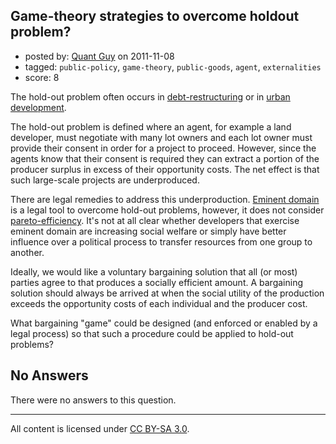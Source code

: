 ## Game-theory strategies to overcome holdout problem?

- posted by: [Quant Guy](https://stackexchange.com/users/-1/501-quant-guy) on 2011-11-08
- tagged: `public-policy`, `game-theory`, `public-goods`, `agent`, `externalities`
- score: 8

The hold-out problem often occurs in [debt-restructuring][1] or in [urban development][2].

The hold-out problem is defined where an agent, for example a land developer, must negotiate with many lot owners and each lot owner must provide their consent in order for a project to proceed. However, since the agents know that their consent is required they can extract a portion of the producer surplus in excess of their opportunity costs. The net effect is that such large-scale projects are underproduced.

There are legal remedies to address this underproduction. [Eminent domain][3] is a legal tool to overcome hold-out problems, however, it does not consider [pareto-efficiency][4]. It's not at all clear whether developers that exercise eminent domain are increasing social welfare or simply have better influence over a political process to transfer resources from one group to another.

Ideally, we would like a voluntary bargaining solution that all (or most) parties agree to that produces a socially efficient amount. A bargaining solution should always be arrived at when the social utility of the production exceeds the opportunity costs of each individual and the producer cost.

What bargaining "game" could be designed (and enforced or enabled by a legal process) so that such a procedure could be applied to hold-out problems?


  [1]: http://en.wikipedia.org/wiki/Holdout_problem
  [2]: http://digitalcommons.uconn.edu/cgi/viewcontent.cgi?article=1151&context=econ_wpapers
  [3]: http://en.wikipedia.org/wiki/Eminent_domain
  [4]: http://en.wikipedia.org/wiki/Pareto_efficiency

## No Answers

There were no answers to this question.


---

All content is licensed under [CC BY-SA 3.0](https://creativecommons.org/licenses/by-sa/3.0/).
